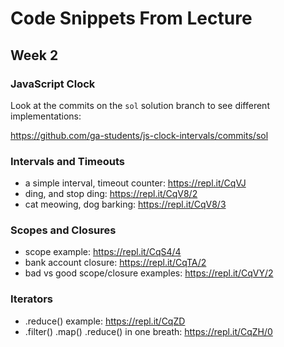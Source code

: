 # Code Snippets From Lecture

## Week 2

### JavaScript Clock

Look at the commits on the `sol` solution branch to see different
implementations:

<https://github.com/ga-students/js-clock-intervals/commits/sol>

### Intervals and Timeouts
- a simple interval, timeout counter: <https://repl.it/CqVJ>
- ding, and stop ding: <https://repl.it/CqV8/2>
- cat meowing, dog barking: <https://repl.it/CqV8/3>


### Scopes and Closures
- scope example: <https://repl.it/CqS4/4>
- bank account closure: <https://repl.it/CqTA/2>
- bad vs good scope/closure examples: <https://repl.it/CqVY/2>

### Iterators
- .reduce() example: <https://repl.it/CqZD>
- .filter() .map() .reduce() in one breath: <https://repl.it/CqZH/0>
